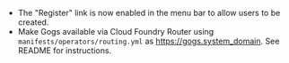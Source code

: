 * The "Register" link is now enabled in the menu bar to allow users to be created.
* Make Gogs available via Cloud Foundry Router using `manifests/operators/routing.yml` as https://gogs.system_domain. See README for instructions.

